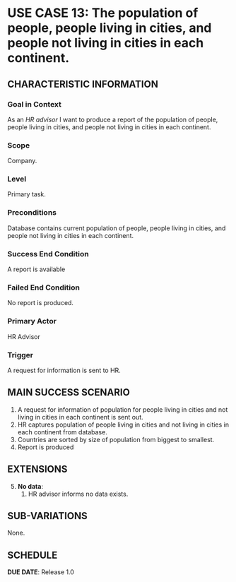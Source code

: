 # USE CASE 13: The population of people, people living in cities, and people not living in cities in each continent.

## CHARACTERISTIC INFORMATION

### Goal in Context
As an *HR advisor* I want to produce a report of the population of people, people living in cities, and people not living in cities in each continent.
### Scope

Company.

### Level

Primary task.

### Preconditions

Database contains current population of people, people living in cities, and people not living in cities in each continent.

### Success End Condition

A report is available 

### Failed End Condition

No report is produced.

### Primary Actor

HR Advisor

### Trigger

A request for information is sent to HR.

## MAIN SUCCESS SCENARIO

1. A request for information of population for people living in cities and not living in cities in each continent is sent out.
2. HR captures population of people living in cities and not living in cities in each continent from database.
3. Countries are sorted by size of population from biggest to smallest.
4. Report is produced

## EXTENSIONS

5. **No data**:
    1. HR advisor informs no data exists.

## SUB-VARIATIONS

None.

## SCHEDULE

**DUE DATE**: Release 1.0
